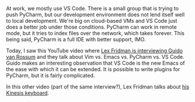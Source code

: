 At work, we mostly use VS Code.  There is a small group that is trying to push
PyCharm, but our development environment does not lend itself well to local
development.  We're big on cloud-based VMs and VS Code just does a better job
under those conditions.  PyCharm can work in remote mode, but it tries to index
files over the network, which takes forever.  This being said, PyCharm is a
full IDE with better support, IMO.

Today, I saw this YouTube video where
[Lex Fridman is interviewing Guido van Rossum](https://youtu.be/G5mtQhWNezQ)
and they talk about Vim vs. Emacs vs. PyCharm vs. VS Code.  Guido makes an
interesting observation that VS Code is the new Emacs of the ease with which it
can be extended.  It is possible to write plugins for PyCharm, but it is fairly
complicated.

In this other video (part of the same interview?), Lex Fridman talks about
[his Kinesis keyboard](https://youtu.be/OLyu899ixL8).
